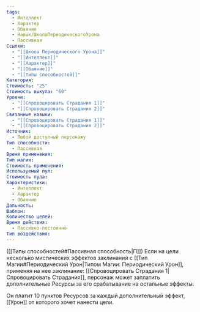 ```yaml
---
tags:
  - Интеллект
  - Характер
  - Обаяние
  - Навык/ШколаПериодическогоУрона
  - Пассивная
Ссылки:
  - "[[Школа Периодического Урона]]"
  - "[[Интеллект]]"
  - "[[Характер]]"
  - "[[Обаяние]]"
  - "[[Типы способностей]]"
Категория: 
Стоимость: "25"
Стоимость выкупа: "60"
Уровни:
  - "[[Спровоцировать Страдания 1]]"
  - "[[Спровоцировать Страдания 2]]"
Связанные навыки:
  - "[[Спровоцировать Страдания 1]]"
  - "[[Спровоцировать Страдания 2]]"
Источник:
  - Любой доступный персонажу
Тип способности:
  - Пассивная
Время применения: 
Тип магии: 
Стоимость применения: 
Используемый пул: 
Стоимость пула: 
Характеристики:
  - Интеллект
  - Характер
  - Обаяние
Дальность: 
Шаблон: 
Количество целей: 
Время действия:
  - Пассивно-постоянно
Тип воздействия:
---
```

([[Типы способностей#Пассивная способность|П]]) Если на цели несколько мистических эффектов заклинаний с [[Тип Магии#Периодический Урон|Типом Магии: Периодический Урон]], применяя на нее заклинание: [[Спровоцировать Страдания 1|Спровоцировать Страдания]], персонаж может заплатить дополнительные Ресурсы за его срабатывание на остальные эффекты.

Он платит 10 пунктов Ресурсов за каждый дополнительный эффект, [[Урон]] от которого хочет нанести цели. 